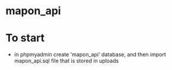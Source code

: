 # mapon_api
 
# To start
* in phpmyadmin create 'mapon_api' database, and then import mapon_api.sql file that is stored in uploads